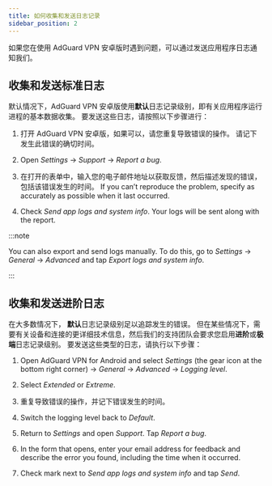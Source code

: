 ```yaml
---
title: 如何收集和发送日志记录
sidebar_position: 2
---
```


如果您在使用 AdGuard VPN 安卓版时遇到问题，可以通过发送应用程序日志通知我们。

## 收集和发送标准日志

默认情况下，AdGuard VPN 安卓版使用**默认**日志记录级别，即有关应用程序运行进程的基本数据收集。 要发送这些日志，请按照以下步骤进行：

1. 打开 AdGuard VPN 安卓版，如果可以，请您重复导致错误的操作。 请记下发生此错误的确切时间。

1. Open *Settings* → *Support* → *Report a bug*.

1. 在打开的表单中，输入您的电子邮件地址以获取反馈，然后描述发现的错误，包括该错误发生的时间。 If you can’t reproduce the problem, specify as accurately as possible when it last occurred.

1. Check *Send app logs and system info*. Your logs will be sent along with the report.

:::note

You can also export and send logs manually. To do this, go to *Settings* → *General* → *Advanced* and tap *Export logs and system info*.

:::

## 收集和发送进阶日志

在大多数情况下， **默认**日志记录级别足以追踪发生的错误。 但在某些情况下，需要有关设备和连接的更详细技术信息，然后我们的支持团队会要求您启用**进阶**或**极端**日志记录级别。 要发送这些类型的日志，请执行以下步骤：

1. Open AdGuard VPN for Android and select *Settings* (the gear icon at the bottom right corner) → *General* → *Advanced* → *Logging level*.

1. Select *Extended* or *Extreme*.

1. 重复导致错误的操作，并记下错误发生的时间。

1. Switch the logging level back to *Default*.

1. Return to *Settings* and open *Support*. Tap *Report a bug*.

1. In the form that opens, enter your email address for feedback and describe the error you found, including the time when it occurred.

1. Check mark next to *Send app logs and system info* and tap *Send*.
